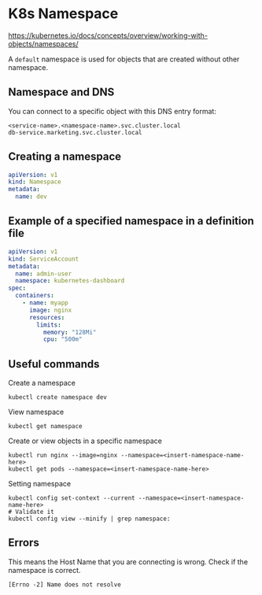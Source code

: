 # K8s Namespace
https://kubernetes.io/docs/concepts/overview/working-with-objects/namespaces/

A `default` namespace is used for objects that are created without other namespace.

## Namespace and DNS
You can connect to a specific object with this DNS entry format:
```
<service-name>.<namespace-name>.svc.cluster.local
db-service.marketing.svc.cluster.local
```

## Creating a namespace
```yaml
apiVersion: v1
kind: Namespace
metadata:
  name: dev
```
## Example of a specified namespace in a definition file
```yaml
apiVersion: v1
kind: ServiceAccount
metadata:
  name: admin-user
  namespace: kubernetes-dashboard
spec:
  containers:
    - name: myapp
      image: nginx
      resources:
        limits:
          memory: "128Mi"
          cpu: "500m"
```

## Useful commands
Create a namespace
```
kubectl create namespace dev
```
View namespace
```
kubectl get namespace
```
Create or view objects in a specific namespace
```
kubectl run nginx --image=nginx --namespace=<insert-namespace-name-here>
kubectl get pods --namespace=<insert-namespace-name-here>
```
Setting namespace
```
kubectl config set-context --current --namespace=<insert-namespace-name-here>
# Validate it
kubectl config view --minify | grep namespace:
```

## Errors
This means the Host Name that you are connecting is wrong. Check if the namespace is correct.
```
[Errno -2] Name does not resolve
```
